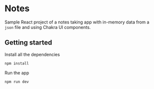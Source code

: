 # Notes

Sample React project of a notes taking app with in-memory data from a `json` file and using Chakra UI components.

## Getting started

Install all the dependencies

```bash
npm install
```

Run the app

```bash
npm run dev
```
